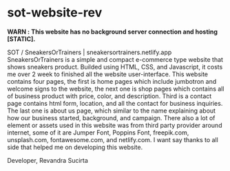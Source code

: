 # sot-website-rev
**WARN :**
**This website has no background server connection and hosting [STATIC].**

SOT / SneakersOrTrainers | sneakersortrainers.netlify.app
SneakersOrTrainers is a simple and compact e-commerce type website that shows sneakers product. Builded using HTML, CSS, and Javascript, it costs me over 2 week to finished all the website user-interface. This website contains four pages, the first is home pages which include jumbotron and welcome signs to the website, the next one is shop pages which contains all of business product with price, color, and description. Third is a contact page contains html form, location, and all the contact for business inquiries. The last one is about us page, which similar to the name explaining about how our business started, background, and campaign. There also a lot of element or assets used in this website was from third party provider around internet, some of it are Jumper Font, Poppins Font, freepik.com, unsplash.com, fontawesome.com, and netlify.com. I want say thanks to all side that helped me on developing this website.

Developer, 
Revandra Sucirta
